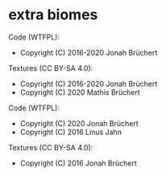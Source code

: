 # extra biomes

Code (WTFPL):
 * Copyright (C) 2016-2020 Jonah Brüchert

Textures (CC BY-SA 4.0):
 * Copyright (C) 2016-2020 Jonah Brüchert
 * Copyright (C) 2020 Mathis Brüchert

Code (WTFPL):
 * Copyright (C) 2020 Jonah Brüchert
 * Copyright (C) 2016 Linus Jahn

Textures (CC BY-SA 4.0):
 * Copyright (C) 2016 Jonah Brüchert
